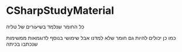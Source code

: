 # CSharpStudyMaterial

כל החומר שנלמד בשיעורים של טליה

כמו כן יכולים להיות גם חומר שלא למדנו אבל שימושי בנוסף לדוגמאות ממשימות שנכתבו בכיתה
